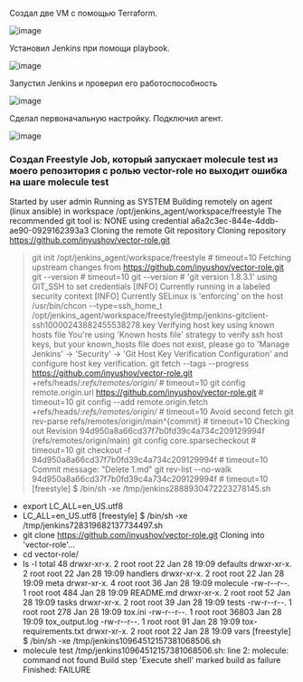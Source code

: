 Создал две VM с помощью Terraform.

![image](https://github.com/inyushov/devops-netology/assets/127683348/ed9c15fa-4b6b-409a-9a40-60f43ae8adc7)

Установил Jenkins при помощи playbook.

![image](https://github.com/inyushov/devops-netology/assets/127683348/79a0ab72-dc93-454a-b63f-cb2032681513)

Запустил Jenkins и проверил его работоспособность

![image](https://github.com/inyushov/devops-netology/assets/127683348/5fd4fc51-2f32-4b17-877f-0d35dfe06d83)

Сделал первоначальную настройку. Подключил агент.

![image](https://github.com/inyushov/devops-netology/assets/127683348/6a2eee89-35fb-46cc-84d6-2a8e884945e8)

### Создал Freestyle Job, который запускает molecule test из моего репозитория с ролью vector-role но выходит ошибка на шаге molecule test

Started by user admin
Running as SYSTEM
Building remotely on agent (linux ansible) in workspace /opt/jenkins_agent/workspace/freestyle
The recommended git tool is: NONE
using credential a6a2c3ec-844e-4ddb-ae90-0929162393a3
Cloning the remote Git repository
Cloning repository https://github.com/inyushov/vector-role.git
 > git init /opt/jenkins_agent/workspace/freestyle # timeout=10
Fetching upstream changes from https://github.com/inyushov/vector-role.git
 > git --version # timeout=10
 > git --version # 'git version 1.8.3.1'
using GIT_SSH to set credentials 
[INFO] Currently running in a labeled security context
[INFO] Currently SELinux is 'enforcing' on the host
 > /usr/bin/chcon --type=ssh_home_t /opt/jenkins_agent/workspace/freestyle@tmp/jenkins-gitclient-ssh10000243882455538278.key
Verifying host key using known hosts file
You're using 'Known hosts file' strategy to verify ssh host keys, but your known_hosts file does not exist, please go to 'Manage Jenkins' -> 'Security' -> 'Git Host Key Verification Configuration' and configure host key verification.
 > git fetch --tags --progress https://github.com/inyushov/vector-role.git +refs/heads/*:refs/remotes/origin/* # timeout=10
 > git config remote.origin.url https://github.com/inyushov/vector-role.git # timeout=10
 > git config --add remote.origin.fetch +refs/heads/*:refs/remotes/origin/* # timeout=10
Avoid second fetch
 > git rev-parse refs/remotes/origin/main^{commit} # timeout=10
Checking out Revision 94d950a8a66cd37f7b0fd39c4a734c209129994f (refs/remotes/origin/main)
 > git config core.sparsecheckout # timeout=10
 > git checkout -f 94d950a8a66cd37f7b0fd39c4a734c209129994f # timeout=10
Commit message: "Delete 1.md"
 > git rev-list --no-walk 94d950a8a66cd37f7b0fd39c4a734c209129994f # timeout=10
[freestyle] $ /bin/sh -xe /tmp/jenkins2888930472223278145.sh
+ export LC_ALL=en_US.utf8
+ LC_ALL=en_US.utf8
[freestyle] $ /bin/sh -xe /tmp/jenkins728319682137734497.sh
+ git clone https://github.com/inyushov/vector-role.git
Cloning into 'vector-role'...
+ cd vector-role/
+ ls -l
total 48
drwxr-xr-x. 2 root root    22 Jan 28 19:09 defaults
drwxr-xr-x. 2 root root    22 Jan 28 19:09 handlers
drwxr-xr-x. 2 root root    22 Jan 28 19:09 meta
drwxr-xr-x. 4 root root    36 Jan 28 19:09 molecule
-rw-r--r--. 1 root root   484 Jan 28 19:09 README.md
drwxr-xr-x. 2 root root    52 Jan 28 19:09 tasks
drwxr-xr-x. 2 root root    39 Jan 28 19:09 tests
-rw-r--r--. 1 root root   278 Jan 28 19:09 tox.ini
-rw-r--r--. 1 root root 36803 Jan 28 19:09 tox_output.log
-rw-r--r--. 1 root root    91 Jan 28 19:09 tox-requirements.txt
drwxr-xr-x. 2 root root    22 Jan 28 19:09 vars
[freestyle] $ /bin/sh -xe /tmp/jenkins10964512157381068506.sh
+ molecule test
/tmp/jenkins10964512157381068506.sh: line 2: molecule: command not found
Build step 'Execute shell' marked build as failure
Finished: FAILURE



